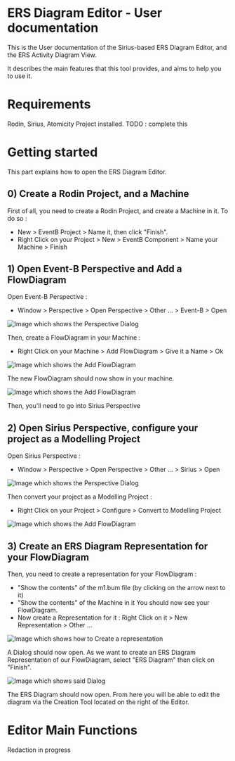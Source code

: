 
# ERS Diagram Editor - User documentation
This is the User documentation of the Sirius-based ERS Diagram Editor, and the ERS Activity Diagram View.

It describes the main features that this tool provides, and aims to help you to use it.

# Requirements
Rodin, Sirius, Atomicity Project installed.
TODO : complete this

# Getting started

This part explains how to open the ERS Diagram Editor.

## 0) Create a Rodin Project, and a Machine
First of all, you need to create a Rodin Project, and create a Machine in it.
To do so : 

 - New > EventB Project > Name it, then click "Finish".
 - Right Click on your Project > New > EventB Component > Name your Machine > Finish

## 1) Open Event-B Perspective and Add a FlowDiagram
Open Event-B Perspective : 

 - Window > Perspective > Open Perspective > Other ... > Event-B > Open

![Image which shows the Perspective Dialog](/docImages/OpenEventBPerspective.PNG)

Then, create a FlowDiagram in your Machine : 

 - Right Click on your Machine > Add FlowDiagram > Give it a Name > Ok

![Image which shows the Add FlowDiagram](/docImages/addFlowDiagram.png)

The new FlowDiagram should now show in your machine.

![Image which shows the Add FlowDiagram](/docImages/FlowDiagAdded.PNG)

Then, you'll need to go into Sirius Perspective

## 2) Open Sirius Perspective, configure your project as a Modelling Project
Open Sirius Perspective : 

 - Window > Perspective > Open Perspective > Other ... > Sirius > Open

![Image which shows the Perspective Dialog](/docImages/openSiriusPerspective.PNG)

Then convert your project as a Modelling Project : 

 - Right Click on your Project > Configure > Convert to Modelling Project

![Image which shows the Add FlowDiagram](/docImages/ConvertToModelingProject.png)

## 3) Create an ERS Diagram Representation for your FlowDiagram

Then, you need to create a representation for your FlowDiagram : 

 - "Show the contents" of the m1.bum file (by clicking on the arrow next to it)
 -  "Show the contents" of the Machine in it
 You should now see your FlowDiagram.
 - Now create a Representation for it : Right Click on it > New Representation > Other ...
 
![Image which shows how to Create a representation](/docImages/CreateRepresentation.png)

A Dialog should now open.
As we want to create an ERS Diagram Representation of our FlowDiagram, select "ERS Diagram" then click on "Finish".

![Image which shows said Dialog](/docImages/CreateRepresentation2.png)

The ERS Diagram should now open.
From here you will be able to edit the diagram via the Creation Tool located on the right of the Editor.

# Editor Main Functions

Redaction in progress











